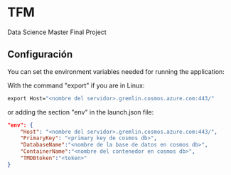# TFM

Data Science Master Final Project

## Configuración

You can set the environment variables needed for running the application:

With the command "export" if you are in Linux:

```cmd
export Host="<nombre del servidor>.gremlin.cosmos.azure.com:443/"
```

or adding the section "env" in the launch.json file: 

```json
"env": {
    "Host": "<nombre del servidor>.gremlin.cosmos.azure.com:443/",
    "PrimaryKey": "<primary key de cosmos db>",
    "DatabaseName":"<nombre de la base de datos en cosmos db>",
    "ContainerName":"<nombre del contenedor en cosmos db>",
    "TMDBtoken":"<token>"
}
```

